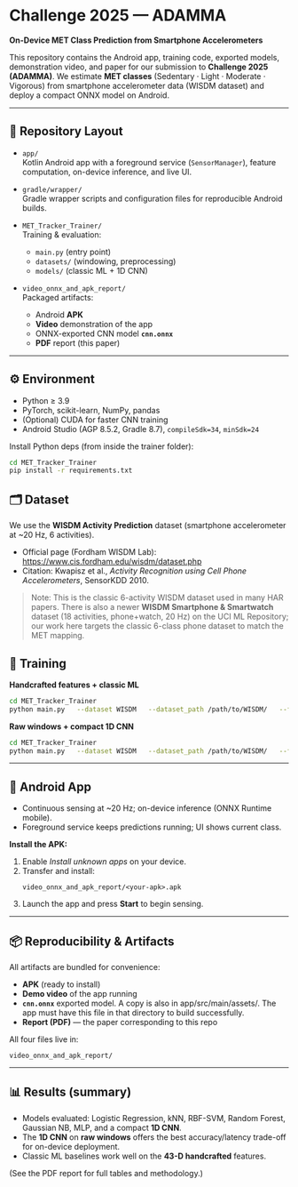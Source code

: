 # Challenge 2025 — ADAMMA
**On-Device MET Class Prediction from Smartphone Accelerometers**

This repository contains the Android app, training code, exported models, demonstration video, and paper for our submission to **Challenge 2025 (ADAMMA)**. We estimate **MET classes** (Sedentary · Light · Moderate · Vigorous) from smartphone accelerometer data (WISDM dataset) and deploy a compact ONNX model on Android.

---

## 📂 Repository Layout

- `app/`  
  Kotlin Android app with a foreground service (`SensorManager`), feature computation, on-device inference, and live UI.

- `gradle/wrapper/`  
  Gradle wrapper scripts and configuration files for reproducible Android builds.

- `MET_Tracker_Trainer/`  
  Training & evaluation:
  - `main.py` (entry point)
  - `datasets/` (windowing, preprocessing)
  - `models/` (classic ML + 1D CNN)

- `video_onnx_and_apk_report/`  
  Packaged artifacts:
  - Android **APK**
  - **Video** demonstration of the app
  - ONNX-exported CNN model **`cnn.onnx`**
  - **PDF** report (this paper)

---

## ⚙️ Environment

- Python ≥ 3.9  
- PyTorch, scikit-learn, NumPy, pandas  
- (Optional) CUDA for faster CNN training  
- Android Studio (AGP 8.5.2, Gradle 8.7), `compileSdk=34`, `minSdk=24`

Install Python deps (from inside the trainer folder):
```bash
cd MET_Tracker_Trainer
pip install -r requirements.txt
```

## 🗂️ Dataset

We use the **WISDM Activity Prediction** dataset (smartphone accelerometer at ~20 Hz, 6 activities).  
- Official page (Fordham WISDM Lab): https://www.cis.fordham.edu/wisdm/dataset.php  
- Citation: Kwapisz et al., *Activity Recognition using Cell Phone Accelerometers*, SensorKDD 2010.
> Note: This is the classic 6-activity WISDM dataset used in many HAR papers. There is also a newer **WISDM Smartphone & Smartwatch** dataset (18 activities, phone+watch, 20 Hz) on the UCI ML Repository; our work here targets the classic 6-class phone dataset to match the MET mapping.


## 🚀 Training

**Handcrafted features + classic ML**
```bash
cd MET_Tracker_Trainer
python main.py   --dataset WISDM   --dataset_path /path/to/WISDM/   --feature_extraction handcrafted   --model ml   --n_splits 5
```

**Raw windows + compact 1D CNN**
```bash
cd MET_Tracker_Trainer
python main.py   --dataset WISDM   --dataset_path /path/to/WISDM/   --feature_extraction raw   --model cnn   --n_splits 5   --batch_size 32
```

---

## 📱 Android App

- Continuous sensing at ~20 Hz; on-device inference (ONNX Runtime mobile).
- Foreground service keeps predictions running; UI shows current class.

**Install the APK:**
1. Enable *Install unknown apps* on your device.
2. Transfer and install:
   ```
   video_onnx_and_apk_report/<your-apk>.apk
   ```
3. Launch the app and press **Start** to begin sensing.

---

## 📦 Reproducibility & Artifacts

All artifacts are bundled for convenience:

- **APK** (ready to install)
- **Demo video** of the app running
- **`cnn.onnx`** exported model. A copy is also in app/src/main/assets/. The app must have this file in that directory to build successfully.
- **Report (PDF)** — the paper corresponding to this repo

All four files live in:
```
video_onnx_and_apk_report/
```

---

## 📊 Results (summary)

- Models evaluated: Logistic Regression, kNN, RBF-SVM, Random Forest, Gaussian NB, MLP, and a compact **1D CNN**.
- The **1D CNN** on **raw windows** offers the best accuracy/latency trade-off for on-device deployment.
- Classic ML baselines work well on the **43-D handcrafted** features.

(See the PDF report for full tables and methodology.)
